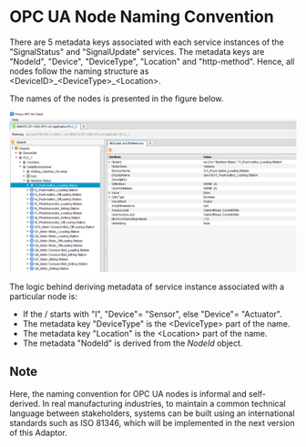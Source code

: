 # OPC UA Node Naming Convention
There are 5 metadata keys associated with each service instances of the "SignalStatus" and "SignalUpdate" services.
The metadata keys are "NodeId", "Device", "DeviceType", "Location" and "http-method".
Hence, all nodes follow the naming structure as  \<DeviceID>\_\<DeviceType>\_\<Location>.

The names of the nodes is presented in the figure below.

![alt text](https://github.com/aparajita07/Client-OPC-UA-Adaptor/blob/main/OPCUAClient.PNG)
  
The logic behind deriving metadata of service instance associated with a particular node is:
* If the /<DeviceID> starts with "I", "Device"= "Sensor", else "Device"= "Actuator".
* The metadata key "DeviceType" is the \<DeviceType> part of the name.
* The metadata key "Location" is the \<Location> part of the name.
* The metadata "NodeId" is derived from the *NodeId* object.

## Note
Here, the naming convention for OPC UA nodes is informal and self-derived.
In real manufacturing industries, to maintain a common technical language between stakeholders, systems can be built using an international standards such as ISO 81346, which will be implemented in the next version of this Adaptor.
